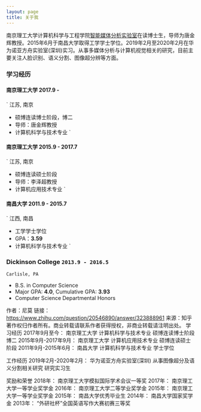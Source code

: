 ```yaml
---
layout: page
title: 关于我 
---
```


南京理工大学计算机科学与工程学院<a href='https://imag-njust.net/'>智能媒体分析实验室</a>在读博士生，导师为唐金辉教授。2015年6月于南昌大学取得工学学士学位。2019年2月至2020年2月在华为诺亚方舟实验室(深圳)实习。从事多媒体分析与计算机视觉相关的研究，目前主要关注人脸识别、语义分割、图像超分辨等方面。

### 学习经历

#### __南京理工大学__ 2017.9 - 
`
江苏, 南京
- 硕博连读博士阶段，博二
- 导师：唐金辉教授
- 计算机科学与技术专业
`

#### __南京理工大学__ 2015.9 - 2017.7
`
江苏, 南京
- 硕博连读硕士阶段
- 导师：李泽超教授
- 计算机应用技术专业
`

#### __南昌大学__ 2011.9 - 2015.7
`
江西, 南昌
- 工学学士学位
- GPA：__3.59__
- 计算机科学与技术专业
`

### __Dickinson College__ `2013.9 - 2016.5`
```
Carlisle, PA
```
- B.S. in Computer Science
- Major GPA: __4.0__, Cumulative GPA: __3.93__
- Computer Science Departmental Honors

作者：尼莫
链接：https://www.zhihu.com/question/20546890/answer/323888961
来源：知乎
著作权归作者所有。商业转载请联系作者获得授权，非商业转载请注明出处。
学习经历
2017年9月至今：				  南京理工大学 计算机科学与技术专业 硕博连读博士阶段  博二
2015年9月-2017年9月：		南京理工大学 计算机应用技术专业 硕博连读硕士阶段
2011年9月-2015年6月：  	南昌大学 计算机科学与技术专业 学士学位

工作经历
2019年2月-2020年2月：    华为诺亚方舟实验室(深圳) 从事图像超分及语义分割相关研究 研究实习生

奖励和荣誉
2018年：  南京理工大学模拟国际学术会议一等奖
2017年：	南京理工大学一等学业奖学金
2016年：  南京理工大学二等学业奖学金
2015年：  南京理工大学一等学业奖学金
2015年：	南昌大学优秀毕业生
2014年：	南昌大学国家奖学金
2013年：	“外研社杯”全国英语写作大赛初赛三等奖






